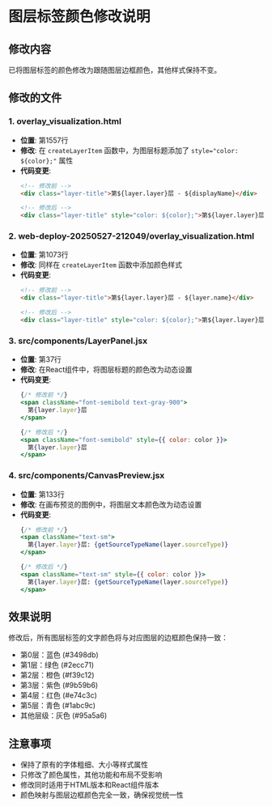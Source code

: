 # 图层标签颜色修改说明

## 修改内容

已将图层标签的颜色修改为跟随图层边框颜色，其他样式保持不变。

## 修改的文件

### 1. overlay_visualization.html
- **位置**: 第1557行
- **修改**: 在 `createLayerItem` 函数中，为图层标题添加了 `style="color: ${color};"` 属性
- **代码变更**:
  ```html
  <!-- 修改前 -->
  <div class="layer-title">第${layer.layer}层 - ${displayName}</div>
  
  <!-- 修改后 -->
  <div class="layer-title" style="color: ${color};">第${layer.layer}层 - ${displayName}</div>
  ```

### 2. web-deploy-20250527-212049/overlay_visualization.html
- **位置**: 第1073行
- **修改**: 同样在 `createLayerItem` 函数中添加颜色样式
- **代码变更**:
  ```html
  <!-- 修改前 -->
  <div class="layer-title">第${layer.layer}层 - ${layer.name}</div>
  
  <!-- 修改后 -->
  <div class="layer-title" style="color: ${color};">第${layer.layer}层 - ${layer.name}</div>
  ```

### 3. src/components/LayerPanel.jsx
- **位置**: 第37行
- **修改**: 在React组件中，将图层标题的颜色改为动态设置
- **代码变更**:
  ```jsx
  {/* 修改前 */}
  <span className="font-semibold text-gray-900">
    第{layer.layer}层
  </span>
  
  {/* 修改后 */}
  <span className="font-semibold" style={{ color: color }}>
    第{layer.layer}层
  </span>
  ```

### 4. src/components/CanvasPreview.jsx
- **位置**: 第133行
- **修改**: 在画布预览的图例中，将图层文本颜色改为动态设置
- **代码变更**:
  ```jsx
  {/* 修改前 */}
  <span className="text-sm">
    第{layer.layer}层: {getSourceTypeName(layer.sourceType)}
  </span>
  
  {/* 修改后 */}
  <span className="text-sm" style={{ color: color }}>
    第{layer.layer}层: {getSourceTypeName(layer.sourceType)}
  </span>
  ```

## 效果说明

修改后，所有图层标签的文字颜色将与对应图层的边框颜色保持一致：
- 第0层：蓝色 (#3498db)
- 第1层：绿色 (#2ecc71) 
- 第2层：橙色 (#f39c12)
- 第3层：紫色 (#9b59b6)
- 第4层：红色 (#e74c3c)
- 第5层：青色 (#1abc9c)
- 其他层级：灰色 (#95a5a6)

## 注意事项

- 保持了原有的字体粗细、大小等样式属性
- 只修改了颜色属性，其他功能和布局不受影响
- 修改同时适用于HTML版本和React组件版本
- 颜色映射与图层边框颜色完全一致，确保视觉统一性 